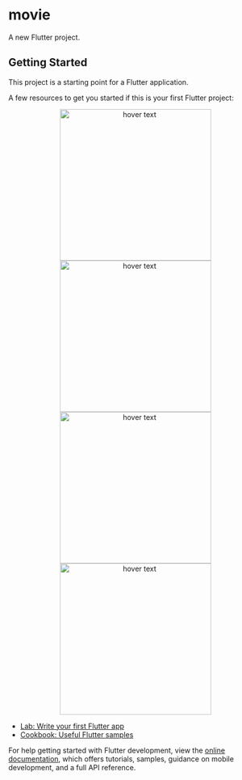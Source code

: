 # movie

A new Flutter project.

## Getting Started

This project is a starting point for a Flutter application.

A few resources to get you started if this is your first Flutter project:

<p align="center">
  <img src="https://github.com/shayansaeed123/movie/assets/115692639/8cdb95b9-70fc-4f17-9cba-388ee1faeab9" width="300" title="hover text">
  <img src="https://github.com/shayansaeed123/movie/assets/115692639/fbcf4d0d-52b1-47ba-9be5-7f693d88220b" width="300" title="hover text">
    <img src="https://github.com/shayansaeed123/movie/assets/115692639/62b80d27-8dd1-4edc-b68a-ca15ce5077d9" width="300" title="hover text">
  <img src="https://github.com/shayansaeed123/movie/assets/115692639/ba981147-7bb0-4d5a-adc2-4b4dc61ec871" width="300" title="hover text">





</p>

- [Lab: Write your first Flutter app](https://docs.flutter.dev/get-started/codelab)
- [Cookbook: Useful Flutter samples](https://docs.flutter.dev/cookbook)

For help getting started with Flutter development, view the
[online documentation](https://docs.flutter.dev/), which offers tutorials,
samples, guidance on mobile development, and a full API reference.
